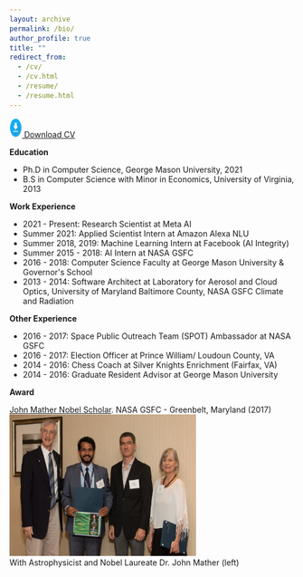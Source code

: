 ```yaml
---
layout: archive
permalink: /bio/
author_profile: true
title: ""
redirect_from: 
  - /cv/
  - /cv.html
  - /resume/
  - /resume.html
---
```

[<img src='/images/download2.png' width="22" height="35"> Download CV](http://jitinkrishnan.github.io/files/Krishnan_CV.pdf)


**Education**

* Ph.D in Computer Science, George Mason University, 2021
* B.S in Computer Science with Minor in Economics, University of Virginia, 2013


**Work Experience**

* 2021 - Present: Research Scientist at Meta AI
* Summer 2021: Applied Scientist Intern at Amazon Alexa NLU
* Summer 2018, 2019: Machine Learning Intern at Facebook (AI Integrity)
* Summer 2015 - 2018: AI Intern at NASA GSFC
* 2016 - 2018: Computer Science Faculty at George Mason University & Governor's School
* 2013 - 2014: Software Architect at Laboratory for Aerosol and Cloud Optics, University of Maryland Baltimore County, NASA GSFC Climate and Radiation


**Other Experience**

* 2016 - 2017: Space Public Outreach Team (SPOT) Ambassador at NASA GSFC
* 2016 - 2017: Election Officer at Prince William/ Loudoun County, VA
* 2014 - 2016: Chess Coach at Silver Knights Enrichment (Fairfax, VA)
* 2014 - 2016: Graduate Resident Advisor at George Mason University



**Award**

[John Mather Nobel Scholar](https://spacegrant.org/programs/john-mather/john-mather-2017/). NASA GSFC - Greenbelt, Maryland (2017)\
<img src='/images/jmns.jpg' width="330" height="250">\
With Astrophysicist and Nobel Laureate Dr. John Mather (left)
